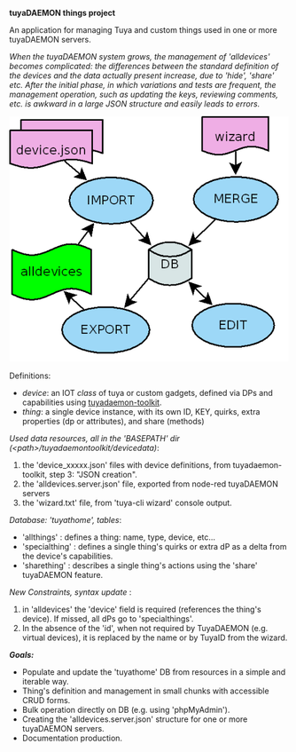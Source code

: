 **tuyaDAEMON things project**
 
An application for managing Tuya and custom things used in one or more tuyaDAEMON servers. <br>

_When the tuyaDAEMON system grows, the management of 'alldevices' becomes complicated: the differences between the standard definition of the devices and the data actually present increase, due to 'hide', 'share' etc. After the initial phase, in which variations and tests are frequent, the management operation, such as updating the keys, reviewing comments, etc. is awkward in a large JSON structure and easily leads to errors._

   ![](https://github.com/msillano/tuyaDAEMON/blob/main/pics/deamonthings.png?raw=true)

 Definitions:
  - *device*: an IOT _class_ of tuya or custom gadgets, defined via DPs and capabilities using [tuyadaemon-toolkit](https://github.com/msillano/tuyaDAEMON/wiki/90.-tuyaDAEMON-toolkit).
  - *thing*: a single device instance, with its own ID, KEY, quirks, extra properties (dp or attributes), and share (methods)

_Used data resources, all in the 'BASEPATH' dir (&lt;path>/tuyadaemontoolkit/devicedata)_:
1. the 'device_xxxxx.json' files with device definitions, from tuyadaemon-toolkit, step 3: "JSON creation".
1. the 'alldevices.server.json' file, exported from node-red tuyaDAEMON servers
1. the 'wizard.txt' file, from 'tuya-cli wizard' console output.
 
_Database: 'tuyathome', tables_:
 -    'allthings'    : defines a thing: name, type, device, etc...
 -    'specialthing' : defines a single thing's quirks or extra dP as a delta from the device's capabilities.
 -    'sharething'  : describes a single thing's actions using the 'share' tuyaDAEMON feature.

_New Constraints, syntax update_ :
1. in 'alldevices' the 'device' field is required (references the thing's device). If missed, all dPs go to 'specialthings'.
2. In the absence of the 'id', when not required by TuyaDAEMON (e.g. virtual devices), it is replaced by the name or by TuyaID from the wizard.

***Goals:***

  - Populate and update the 'tuyathome' DB from resources in a simple and iterable way.
  - Thing's definition and management in small chunks with accessible CRUD forms.
  - Bulk operation directly on DB (e.g. using 'phpMyAdmin').
  - Creating the 'alldevices.server.json' structure for one or more tuyaDAEMON servers.
  - Documentation production.
